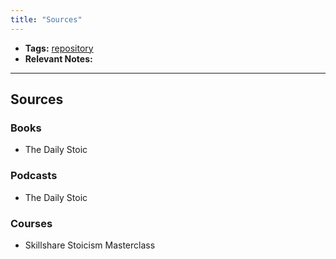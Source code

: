 ```yaml
---
title: "Sources"
---
```


- **Tags:** [repository](notes/por/repository.md)
- **Relevant Notes:**

---

## Sources
### Books
- The Daily Stoic
### Podcasts
- The Daily Stoic
### Courses
- Skillshare Stoicism Masterclass